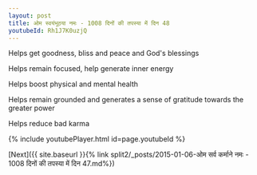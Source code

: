 ```yaml
---
layout: post
title: ओम स्वयंभूठया नमः - 1008 दिनों की तपस्या में दिन 48
youtubeId: Rh1J7K0uzjQ
---
```

 
 
Helps get goodness, bliss and peace and God's blessings
 
Helps remain focused, help generate inner energy 
 
Helps boost physical and mental health 
 
Helps remain grounded and generates a sense of gratitude towards the greater power 
 
Helps reduce bad karma
 
 
 
 


{% include youtubePlayer.html id=page.youtubeId %}
 
[Next]({{ site.baseurl }}{% link  split2/_posts/2015-01-06-ओम सर्व कर्माने नमः - 1008 दिनों की तपस्या में दिन 47.md%})
 
